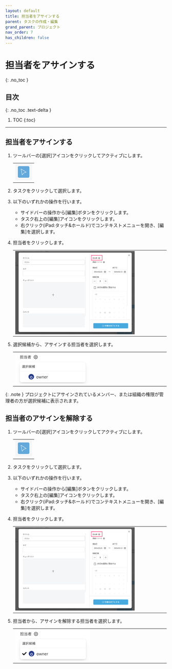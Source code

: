 ```yaml
---
layout: default
title: 担当者をアサインする
parent: タスクの作成・編集
grand_parent: プロジェクト
nav_order: 7
has_children: false
---
```


# 担当者をアサインする
{: .no_toc }

## 目次
{: .no_toc .text-delta }

1. TOC
{:toc}

---

## 担当者をアサインする

1. ツールバーの[選択]アイコンをクリックしてアクティブにします。

   <table><tr><td>
   <img src="/assets/images/activetool-selection.png" width="52px">
   </td></tr></table>
 
2. タスクをクリックして選択します。
3. 以下のいずれかの操作を行います。
    - サイドバーの操作から[編集]ボタンをクリックします。
    - タスク右上の[編集]アイコンをクリックします。
    - 右クリック(iPad:タッチ&ホールド)でコンテキストメニューを開き、[編集]を選択します。

4. 担当者をクリックします。

   <table><tr><td>
   <img src="/assets/images/projects/task/assign-users/1.png" width="80%">
   </td></tr></table>

5. 選択候補から、アサインする担当者を選択します。

   <table><tr><td>
   <img src="/assets/images/projects/task/assign-users/2.png" width="50%">
   </td></tr></table>

{: .note }
プロジェクトにアサインされているメンバー、または組織の権限が管理者の方が選択候補に表示されます。

## 担当者のアサインを解除する

1. ツールバーの[選択]アイコンをクリックしてアクティブにします。

   <table><tr><td>
   <img src="/assets/images/activetool-selection.png" width="52px">
   </td></tr></table>

2. タスクをクリックして選択します。
3. 以下のいずれかの操作を行います。
    - サイドバーの操作から[編集]ボタンをクリックします。
    - タスク右上の[編集]アイコンをクリックします。
    - 右クリック(iPad:タッチ&ホールド)でコンテキストメニューを開き、[編集]を選択します。

4. 担当者をクリックします。

   <table><tr><td>
   <img src="/assets/images/projects/task/assign-users/1.png" width="80%">
   </td></tr></table>

5. 担当者から、アサインを解除する担当者を選択します。

   <table><tr><td>
   <img src="/assets/images/projects/task/assign-users/3.png" width="50%">
   </td></tr></table>
